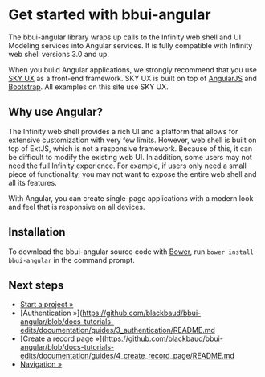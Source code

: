# Get started with bbui-angular

The bbui-angular library wraps up calls to the Infinity web shell and UI Modeling services into Angular services. It is fully compatible with Infinity web shell versions 3.0 and up.

When you build Angular applications, we strongly recommend that you use [SKY UX](http://skyux.developer.blackbaud.com/) as a front-end framework. SKY UX is built on top of [AngularJS](https://angularjs.org/) and [Bootstrap](http://getbootstrap.com/). All examples on this site use SKY UX.

## Why use Angular?

The Infinity web shell provides a rich UI and a platform that allows for extensive customization with very few limits. However, web shell is built on top of ExtJS, which is not a responsive framework. Because of this, it can be difficult to modify the existing web UI. In addition, some users may not need the full Infinity experience. For example, if users only need a small piece of functionality, you may not want to expose the entire web shell and all its features.

With Angular, you can create single-page applications with a modern look and feel that is responsive on all devices.

## Installation

To download the bbui-angular source code with [Bower](http://bower.io/), run `bower install bbui-angular` in the command prompt.
<!--`bower install git+https://github.com/blackbaud/bbui-angular#~1.0.4`-->

## Next steps

* [Start a project »](https://github.com/blackbaud/bbui-angular/blob/docs-tutorials-edits/documentation/guides/2_start_project/README.md)
* [Authentication »](https://github.com/blackbaud/bbui-angular/blob/docs-tutorials-edits/documentation/guides/3_authentication/README.md
* [Create a record page »](https://github.com/blackbaud/bbui-angular/blob/docs-tutorials-edits/documentation/guides/4_create_record_page/README.md
* [Navigation »](https://github.com/blackbaud/bbui-angular/blob/docs-tutorials-edits/documentation/guides/5_navigation/README.md)